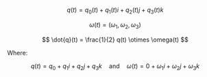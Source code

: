 $$
q(t) = q_0(t) + q_1(t)i + q_2(t)j + q_3(t)k
$$

$$
\omega(t) = (\omega_1, \omega_2, \omega_3)
$$

$$
\dot{q}(t) = \frac{1}{2} q(t) \otimes \omega(t)
$$

Where:

$$
q(t) = q_0 + q_1i + q_2j + q_3k
\quad \text{and} \quad
\omega(t) = 0 + \omega_1i + \omega_2j + \omega_3k
$$
